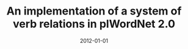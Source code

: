 ---
# Documentation: https://wowchemy.com/docs/managing-content/

title: An implementation of a system of verb relations in plWordNet 2.0
subtitle: ''
summary: ''
authors:
- Marek M. Maziarz
- piasecki
- Stan Szpakowicz
tags: []
categories: []
date: '2012-01-01'
lastmod: 2022-10-07T05:11:29Z
featured: false
draft: false

# Featured image
# To use, add an image named `featured.jpg/png` to your page's folder.
# Focal points: Smart, Center, TopLeft, Top, TopRight, Left, Right, BottomLeft, Bottom, BottomRight.
image:
  caption: ''
  focal_point: ''
  preview_only: false

# Projects (optional).
#   Associate this post with one or more of your projects.
#   Simply enter your project's folder or file name without extension.
#   E.g. `projects = ["internal-project"]` references `content/project/deep-learning/index.md`.
#   Otherwise, set `projects = []`.
projects: []
publishDate: '2022-10-07T05:11:28.577549Z'
publication_types:
- '1'
abstract: ''
publication: '*6th International Global Wordnet Conference, GWC 2012, January 9-13,
  2012, Matsue, Japan : proceedings.*'
---